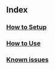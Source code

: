 ## Index
### [How to Setup](How-to-Setup.md)
### [How to Use](How-to-Use.md)
### [Known issues](Known-issues.md)
